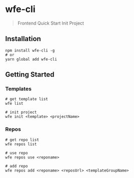 # wfe-cli

> Frontend Quick Start Init Project

## Installation

```shell
npm install wfe-cli -g
# or
yarn global add wfe-cli
```

## Getting Started

### Templates

```shell
# get template list
wfe list

# init project
wfe init <template> <projectName>
```

### Repos

```shell
# get repo list
wfe repos list

# use repo
wfe repos use <reponame>

# add repo
wfe repos add <reponame> <reposUrl> <templateGroupName>
```
